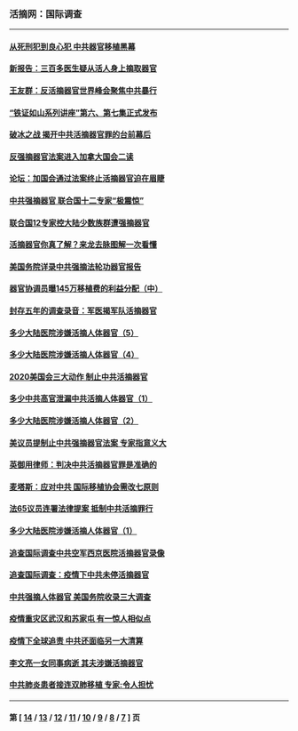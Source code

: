 ### 活摘网：国际调查
---
#### [从死刑犯到良心犯 中共器官移植黑幕](../../pages/nf5947/n13764669.md?07190430) 
#### [新报告：三百多医生疑从活人身上摘取器官](../../pages/nf5947/n13703044.md?07190430) 
#### [王友群：反活摘器官世界峰会聚焦中共暴行](../../pages/nf5947/n13250738.md?07190430) 
#### [“铁证如山系列讲座”第六、第七集正式发布](../../pages/nf5947/n13106287.md?07190430) 
#### [破冰之战 揭开中共活摘器官罪的台前幕后](../../pages/nf5947/n13082457.md?07190430) 
#### [反强摘器官法案进入加拿大国会二读](../../pages/nf5947/n13033450.md?07190430) 
#### [论坛：加国会通过法案终止活摘器官迫在眉睫](../../pages/nf5947/n13029839.md?07190430) 
#### [中共强摘器官 联合国十二专家“极震惊”](../../pages/nf5947/n13024313.md?07190430) 
#### [联合国12专家控大陆少数族群遭强摘器官](../../pages/nf5947/n13023877.md?07190430) 
#### [活摘器官你真了解？来龙去脉图解一次看懂](../../pages/nf5947/n13013820.md?07190430) 
#### [美国务院详录中共强摘法轮功器官报告](../../pages/nf5947/n12944519.md?07190430) 
#### [器官协调员曝145万移植费的利益分配（中）](../../pages/nf5947/n12894547.md?07190430) 
#### [封存五年的调查录音：军医揭军队活摘器官](../../pages/nf5947/n12798692.md?07190430) 
#### [多少大陆医院涉嫌活摘人体器官（5）](../../pages/nf5947/n12768383.md?07190430) 
#### [多少大陆医院涉嫌活摘人体器官（4）](../../pages/nf5947/n12664434.md?07190430) 
#### [2020美国会三大动作 制止中共活摘器官](../../pages/nf5947/n12682004.md?07190430) 
#### [多少中共高官泄漏中共活摘人体器官（1）](../../pages/nf5947/n12671234.md?07190430) 
#### [多少大陆医院涉嫌活摘人体器官（2）](../../pages/nf5947/n12655589.md?07190430) 
#### [美议员提制止中共强摘器官法案 专家指意义大](../../pages/nf5947/n12630561.md?07190430) 
#### [英御用律师：判决中共活摘器官罪是准确的](../../pages/nf5947/n12580740.md?07190430) 
#### [麦塔斯：应对中共 国际移植协会需改七原则](../../pages/nf5947/n12514711.md?07190430) 
#### [法65议员连署法律提案 抵制中共活摘罪行](../../pages/nf5947/n12437047.md?07190430) 
#### [多少大陆医院涉嫌活摘人体器官（1）](../../pages/nf5947/n12414284.md?07190430) 
#### [追查国际调查中共空军西京医院活摘器官录像](../../pages/nf5947/n12348837.md?07190430) 
#### [追查国际调查：疫情下中共未停活摘器官](../../pages/nf5947/n12273415.md?07190430) 
#### [中共强摘人体器官 美国务院收录三大调查](../../pages/nf5947/n12181488.md?07190430) 
#### [疫情重灾区武汉和苏家屯 有一惊人相似点](../../pages/nf5947/n12150824.md?07190430) 
#### [疫情下全球追责 中共还面临另一大清算](../../pages/nf5947/n12070397.md?07190430) 
#### [李文亮一女同事病逝 其夫涉嫌活摘器官](../../pages/nf5947/n11957882.md?07190430) 
#### [中共肺炎患者接连双肺移植 专家:令人担忧](../../pages/nf5947/n11945516.md?07190430) 

---
#### 第 [ [14](./14.md?07190430) / [13](./13.md?07190430) / [12](./12.md?07190430) / [11](./11.md?07190430) / [10](./10.md?07190430) / [9](./9.md?07190430) / [8](./8.md?07190430) / [7](./7.md?07190430) ] 页
